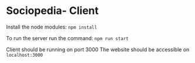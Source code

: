 <h1>Sociopedia- Client</h1>

Install the node modules:
`npm install`

To run the server run the command:
`npm run start`

Client should be running on port 3000
The website should be accessible on `localhost:3000`